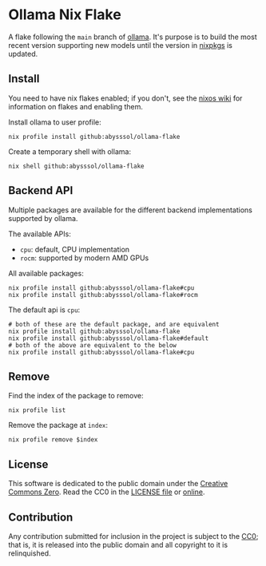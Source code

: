 # Ollama Nix Flake

A flake following the `main` branch of [ollama](https://github.com/jmorganca/ollama).
It's purpose is to build the most recent version supporting new models until
the version in [nixpkgs](https://github.com/nixos/nixpkgs) is updated.


## Install

You need to have nix flakes enabled;
if you don't, see the [nixos wiki](https://nixos.wiki/wiki/Flakes)
for information on flakes and enabling them.

Install ollama to user profile:
``` shell
nix profile install github:abysssol/ollama-flake
```

Create a temporary shell with ollama:
``` shell
nix shell github:abysssol/ollama-flake
```


## Backend API

Multiple packages are available for the different backend implementations supported by ollama.

The available APIs:
- `cpu`: default, CPU implementation
- `rocm`: supported by modern AMD GPUs

All available packages:
``` shell
nix profile install github:abysssol/ollama-flake#cpu
nix profile install github:abysssol/ollama-flake#rocm
```

The default api is `cpu`:
``` shell
# both of these are the default package, and are equivalent
nix profile install github:abysssol/ollama-flake
nix profile install github:abysssol/ollama-flake#default
# both of the above are equivalent to the below
nix profile install github:abysssol/ollama-flake#cpu
```


## Remove

Find the index of the package to remove:
``` shell
nix profile list
```

Remove the package at `index`:
``` shell
nix profile remove $index
```


## License

This software is dedicated to the public domain under the [Creative Commons Zero](
https://creativecommons.org/publicdomain/zero/1.0/).
Read the CC0 in the [LICENSE file](./LICENSE) or [online](
https://creativecommons.org/publicdomain/zero/1.0/legalcode).


## Contribution

Any contribution submitted for inclusion in the project is subject to the [CC0](./LICENSE);
that is, it is released into the public domain and all copyright to it is relinquished.
